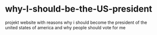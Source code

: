 # why-I-should-be-the-US-president
projekt website with reasons why i should become the president of the united states of america and why people should vote for me
